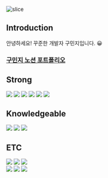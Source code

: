  <div align=left>

![slice](https://capsule-render.vercel.app/api?type=waving&color=auto&height=250&text=koominji&)

## Introduction 
안녕하세요! 꾸준한 개발자 구민지입니다. 😀 
### [구민지 노션 포트폴리오](https://icy-existence-5b7.notion.site/MINJI-KOO-d0f4f5722dcc463b8c75648392305cf8?pvs=4)

## Strong 
<img src="https://img.shields.io/badge/Python-0CAA41?style=flat&logo=Python&logoColor=white" />
<img src="https://img.shields.io/badge/FastAPI-31A8FF?style=flat&logo=FastAPI&logoColor=white" />
<img src="https://img.shields.io/badge/Kotlin-006272?style=flat&logo=Kotlin&logoColor=white" />
<img src="https://img.shields.io/badge/Android-ED1965?style=flat&logo=Android&logoColor=white" />
<img src="https://img.shields.io/badge/MySQL-4479A1?style=flat&logo=MySQL&logoColor=white"/>
<img src="https://img.shields.io/badge/ORACLE-F80000?style=flat-square&logo=oracle&logoColor=white"/>

## Knowledgeable
<img src="https://img.shields.io/badge/Java-FC6D26?style=flat&logo=Java&logoColor=white" />
<img src="https://img.shields.io/badge/Spring-6DB33F?style=flat&logo=spring&logoColor=white"/>
<img src="https://img.shields.io/badge/Docker-FFE005?style=flat&logo=Docker&logoColor=white" />	

## ETC
<img src="https://img.shields.io/badge/Git-F05032?style=flat&logo=Git&logoColor=white"/>
<img src="https://img.shields.io/badge/Github-181717?style=flat&logo=Github&logoColor=white" />
<img src="https://img.shields.io/badge/AWS-232F3E?style=flat&logo=Amazon AWS&logoColor=white"/><br>
<img src="https://img.shields.io/badge/MicrosoftAzure-FFE005?style=flat&logo=MicrosoftAzure&logoColor=white" />	
<img src="https://img.shields.io/badge/GoogleCloud-4285F4?style=flat&logo=GoogleCloud&logoColor=white" />
<img src="https://img.shields.io/badge/Pytorch-F01428?style=flat&logo=Pytorch&logoColor=white" />


</div>
